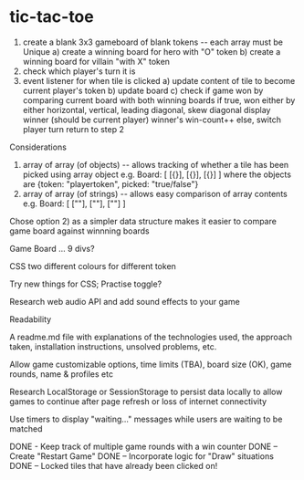 # tic-tac-toe

<!-- Pseudocode -->
1. create a blank 3x3 gameboard of blank tokens -- each array must be Unique 
		a) create a winning board for hero with "O" token
		b) create a winning board for villain "with X" token
2. check which player's turn it is
3. event listener for when tile is clicked
		a) update content of tile to become current player's token
		b) update board 
		c) check if game won by comparing current board with both winning boards
				if true, won either by either horizontal, vertical, leading diagonal, skew diagonal
						display winner (should be current player)
						winner's win-count++
				else,
						switch player turn
						return to step 2

<!-- Data-structure selection  -->
Considerations 
1) array of array (of objects) -- allows tracking of whether a tile has been picked using array object
		e.g.		Board: [ [{}], [{}], [{}] ]
										where the objects are {token: "playertoken", picked: "true/false"} 
2) array of array (of strings) -- allows easy comparison of array contents
		e.g. 		Board: [ [""], [""], [""] ]

Chose option 2) as a simpler data structure makes it easier to compare game board against winnning boards


<!-- DOM Manipulation -->
Game Board ... 9 divs?

<!-- Things yet to do -->

CSS two different colours for different token

Try new things for CSS; 
Practise toggle?

Research web audio API and add sound effects to your game

Readability

A readme.md file with explanations of the technologies used, the approach taken, installation instructions, unsolved problems, etc.

Allow game customizable options, time limits (TBA), board size (OK), game rounds, name & profiles etc

Research LocalStorage or SessionStorage to persist data locally to allow games to continue after page refresh or loss of internet connectivity

Use timers to display "waiting..." messages while users are waiting to be matched


DONE - Keep track of multiple game rounds with a win counter
DONE – Create "Restart Game"
DONE – Incorporate logic for "Draw" situations
DONE – Locked tiles that have already been clicked on!


